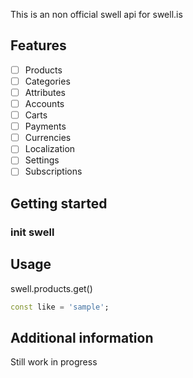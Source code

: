 <!-- 
This README describes the package. If you publish this package to pub.dev,
this README's contents appear on the landing page for your package.

For information about how to write a good package README, see the guide for
[writing package pages](https://dart.dev/guides/libraries/writing-package-pages). 

For general information about developing packages, see the Dart guide for
[creating packages](https://dart.dev/guides/libraries/create-library-packages)
and the Flutter guide for
[developing packages and plugins](https://flutter.dev/developing-packages). 
-->

This is an non official swell api for swell.is 

## Features

- [ ] Products
- [ ] Categories
- [ ] Attributes
- [ ] Accounts
- [ ] Carts
- [ ] Payments
- [ ] Currencies
- [ ] Localization
- [ ] Settings
- [ ] Subscriptions

## Getting started

### init swell

## Usage

swell.products.get()

```dart
const like = 'sample';
```

## Additional information

Still work in progress
